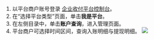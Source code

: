 1. 以平台商户账号登录 [企业收付平台控制台](https://console.cloud.tencent.com/cpdp)。
2. 在“选择平台类型”页面，单击**我是平台**。
3. 在左侧目录中，单击**账户查询**，进入管理页面。
4. 平台商户可选择时间区间，查询入账明细与提现明细。
![](https://main.qcloudimg.com/raw/722c8f82bed4b4b82467fabbc79ce627.png)


